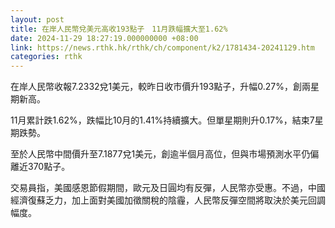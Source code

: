 ```yaml
---
layout: post
title: 在岸人民幣兌美元高收193點子　11月跌幅擴大至1.62%　
date: 2024-11-29 18:27:19.000000000 +08:00
link: https://news.rthk.hk/rthk/ch/component/k2/1781434-20241129.htm
categories: rthk
---
```


在岸人民幣收報7.2332兌1美元，較昨日收市價升193點子，升幅0.27%，創兩星期新高。

11月累計跌1.62%，跌幅比10月的1.41%持續擴大。但單星期則升0.17%，結束7星期跌勢。

至於人民幣中間價升至7.1877兌1美元，創逾半個月高位，但與市場預測水平仍偏離近370點子。

交易員指，美國感恩節假期間，歐元及日圓均有反彈，人民幣亦受惠。不過，中國經濟復蘇乏力，加上面對美國加徵關稅的陰霾，人民幣反彈空間將取決於美元回調幅度。
